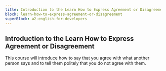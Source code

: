 ```yaml
---
title: Introduction to the Learn How to Express Agreement or Disagreement
block: learn-how-to-express-agreement-or-disagreement
superBlock: a2-english-for-developers
---
```


## Introduction to the Learn How to Express Agreement or Disagreement

This course will introduce how to say that you agree with what another person says and to tell them politely that you do not agree with them.
